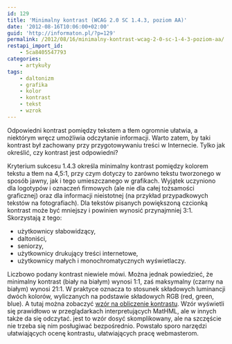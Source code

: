 ```yaml
---
id: 129
title: 'Minimalny kontrast (WCAG 2.0 SC 1.4.3, poziom AA)'
date: '2012-08-16T10:06:00+02:00'
guid: 'http://informaton.pl/?p=129'
permalink: /2012/08/16/minimalny-kontrast-wcag-2-0-sc-1-4-3-poziom-aa/
restapi_import_id:
    - 5ca8405547793
categories:
    - artykuły
tags:
    - daltonizm
    - grafika
    - kolor
    - kontrast
    - tekst
    - wzrok
---
```


Odpowiedni kontrast pomiędzy tekstem a tłem ogromnie ułatwia, a niektórym wręcz umożliwia odczytanie informacji. Warto zatem, by taki kontrast był zachowany przy przygotowywaniu treści w Internecie. Tylko jak określić, czy kontrast jest odpowiedni?

Kryterium sukcesu 1.4.3 określa minimalny kontrast pomiędzy kolorem tekstu a tłem na 4,5:1, przy czym dotyczy to zarówno tekstu tworzonego w sposób jawny, jak i tego umieszczanego w grafikach. Wyjątek uczyniono dla logotypów i oznaczeń firmowych (ale nie dla całej tożsamości graficznej) oraz dla informacji nieistotnej (na przykład przypadkowych tekstów na fotografiach). Dla tekstów pisanych powiększoną czcionką kontrast może być mniejszy i powinien wynosić przynajmniej 3:1. Skorzystają z tego:

- użytkownicy słabowidzący,
- daltoniści,
- seniorzy,
- użytkownicy drukujący treści internetowe,
- użytkownicy małych i monochromatycznych wyświetlaczy.

Liczbowo podany kontrast niewiele mówi. Można jednak powiedzieć, że minimalny kontrast (biały na białym) wynosi 1:1, zaś maksymalny (czarny na białym) wynosi 21:1. W praktyce oznacza to stosunek składowych luminancji dwóch kolorów, wyliczanych na podstawie składowych RGB (red, green, blue). A tutaj można zobaczyć [wzór na obliczenie kontrastu](http://www.w3.org/WAI/GL/2006/07/mathml-exp/luminosity-contrast-ratio.xml). Wzór wyświetli się prawidłowo w przeglądarkach interpretujących MatHML, ale w innych także da się odczytać. jest to wzór dosyć skomplikowany, ale na szczęście nie trzeba się nim posługiwać bezpośrednio. Powstało sporo narzędzi ułatwiających ocenę kontrastu, ułatwiających pracę webmasterom.

